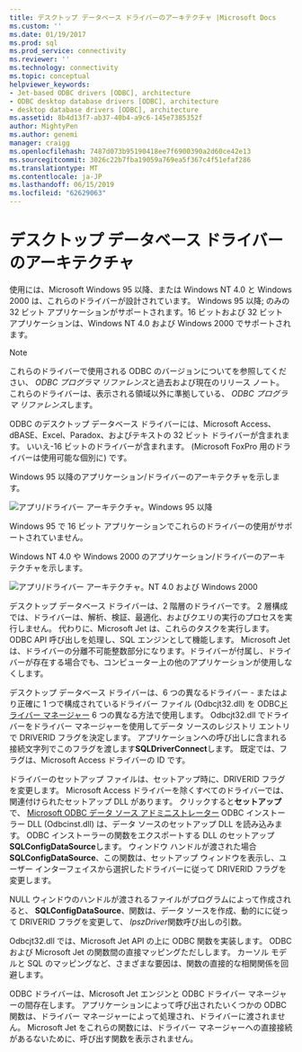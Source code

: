 ```yaml
---
title: デスクトップ データベース ドライバーのアーキテクチャ |Microsoft Docs
ms.custom: ''
ms.date: 01/19/2017
ms.prod: sql
ms.prod_service: connectivity
ms.reviewer: ''
ms.technology: connectivity
ms.topic: conceptual
helpviewer_keywords:
- Jet-based ODBC drivers [ODBC], architecture
- ODBC desktop database drivers [ODBC], architecture
- desktop database drivers [ODBC], architecture
ms.assetid: 8b4d13f7-ab37-40b4-a9c6-145e7385352f
author: MightyPen
ms.author: genemi
manager: craigg
ms.openlocfilehash: 7487d073b95190418ee7f6900390a2d60ce42e13
ms.sourcegitcommit: 3026c22b7fba19059a769ea5f367c4f51efaf286
ms.translationtype: MT
ms.contentlocale: ja-JP
ms.lasthandoff: 06/15/2019
ms.locfileid: "62629063"
---
```

# <a name="desktop-database-drivers-architecture"></a>デスクトップ データベース ドライバーのアーキテクチャ
使用には、Microsoft Windows 95 以降、または Windows NT 4.0 と Windows 2000 は、これらのドライバーが設計されています。 Windows 95 以降; のみの 32 ビット アプリケーションがサポートされます。16 ビットおよび 32 ビット アプリケーションは、Windows NT 4.0 および Windows 2000 でサポートされます。  
  
> [!NOTE]  
>  これらのドライバーで使用される ODBC のバージョンについてを参照してください、 *ODBC プログラマ リファレンス*と過去および現在のリリース ノート。 これらのドライバーは、表示される領域以外に準拠している、 *ODBC プログラマ リファレンス*します。  
  
 ODBC のデスクトップ データベース ドライバーには、Microsoft Access、dBASE、Excel、Paradox、およびテキストの 32 ビット ドライバーが含まれます。 いいえ-16 ビットのドライバーが含まれます。 (Microsoft FoxPro 用のドライバーは使用可能な個別に) です。  
  
 Windows 95 以降のアプリケーション/ドライバーのアーキテクチャを示します。  
  
 ![アプリ&#47;ドライバー アーキテクチャ。Windows 95 以降](../../odbc/microsoft/media/odbcjetarch1.gif "ODBCJetArch1")  
  
 Windows 95 で 16 ビット アプリケーションでこれらのドライバーの使用がサポートされていません。  
  
 Windows NT 4.0 や Windows 2000 のアプリケーション/ドライバーのアーキテクチャを示します。  
  
 ![アプリ&#47;ドライバー アーキテクチャ。NT 4.0 および Windows 2000](../../odbc/microsoft/media/odbcjetarch2.gif "ODBCJetArch2")  
  
 デスクトップ データベース ドライバーは、2 階層のドライバーです。 2 層構成では、ドライバーは、解析、検証、最適化、およびクエリの実行のプロセスを実行しません。 代わりに、Microsoft Jet は、これらのタスクを実行します。 ODBC API 呼び出しを処理し、SQL エンジンとして機能します。 Microsoft Jet は、ドライバーの分離不可能整数部分になります。ドライバーが付属し、ドライバーが存在する場合でも、コンピューター上の他のアプリケーションが使用しなくします。  
  
 デスクトップ データベース ドライバーは、6 つの異なるドライバー - またはより正確に 1 つで構成されているドライバー ファイル (Odbcjt32.dll) を ODBC[ドライバー マネージャー](../../odbc/reference/the-driver-manager.md) 6 つの異なる方法で使用します。 Odbcjt32.dll でドライバーをドライバー マネージャーを使用してデータ ソースのレジストリ エントリで DRIVERID フラグを決定します。 アプリケーションへの呼び出しに含まれる接続文字列でこのフラグを渡します**SQLDriverConnect**します。 既定では、フラグは、Microsoft Access ドライバーの ID です。  
  
 ドライバーのセットアップ ファイルは、セットアップ時に、DRIVERID フラグを変更します。 Microsoft Access ドライバーを除くすべてのドライバーでは、関連付けられたセットアップ DLL があります。 クリックすると**セットアップ**で、 [Microsoft ODBC データ ソース アドミニストレーター](../../odbc/admin/odbc-data-source-administrator.md) ODBC インストーラー DLL (Odbcinst.dll) は、データ ソースのセットアップ DLL を読み込みます。 ODBC インストーラーの関数をエクスポートする DLL のセットアップ**SQLConfigDataSource**します。 ウィンドウ ハンドルが渡された場合**SQLConfigDataSource**、この関数は、セットアップ ウィンドウを表示し、ユーザー インターフェイスから選択したドライバーに従って DRIVERID フラグを変更します。  
  
 NULL ウィンドウのハンドルが渡されるファイルがプログラムによって作成されると、 **SQLConfigDataSource**、関数は、データ ソースを作成、動的にに従って DRIVERID フラグを変更して、 *lpszDriver*関数呼び出しの引数。  
  
 Odbcjt32.dll では、Microsoft Jet API の上に ODBC 関数を実装します。 ODBC および Microsoft Jet の関数間の直接マッピングただしします。 カーソル モデルと SQL のマッピングなど、さまざまな要因は、関数の直接的な相関関係を回避します。  
  
 ODBC ドライバーは、Microsoft Jet エンジンと ODBC ドライバー マネージャーの間存在します。 アプリケーションによって呼び出されたいくつかの ODBC 関数は、ドライバー マネージャーによって処理され、ドライバーに渡されません。 Microsoft Jet をこれらの関数には、ドライバー マネージャーへの直接接続があるないために、呼び出す関数を表示されません。
